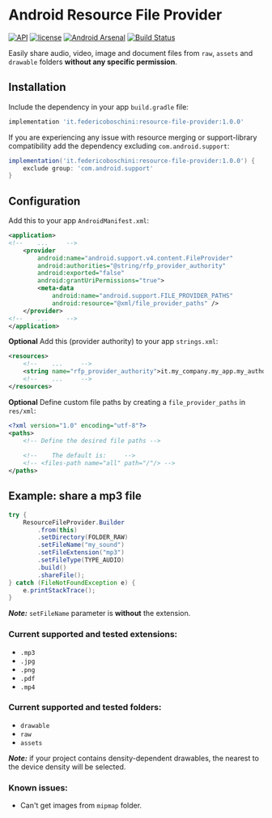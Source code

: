 # Android Resource File Provider

[![API](https://img.shields.io/badge/API-14%2B-orange.svg?style=flat)](https://developer.android.com/about/dashboards/index.html#Platform)
[![license](https://img.shields.io/github/license/mashape/apistatus.svg)](LICENSE.md)
[![Android Arsenal](https://img.shields.io/badge/Android%20Arsenal-Android%20Resource%20File%20Provider-brightgreen.svg?style=flat)](https://android-arsenal.com/details/1/7485)
[![Build Status](https://travis-ci.org/federicoboschini/Android-Resource-File-Provider.svg?branch=master)](https://travis-ci.org/federicoboschini/Android-Resource-File-Provider)

Easily share audio, video, image and document files from `raw`, `assets` and `drawable` folders **without any specific permission**.

## Installation

Include the dependency in your app `build.gradle` file:

```groovy
implementation 'it.federicoboschini:resource-file-provider:1.0.0'
```

If you are experiencing any issue with resource merging or support-library compatibility add the dependency excluding `com.android.support`:

```groovy
implementation('it.federicoboschini:resource-file-provider:1.0.0') {
    exclude group: 'com.android.support'
}
```

## Configuration

Add this to your app `AndroidManifest.xml`:

```xml
<application>
<!--    ...     -->
    <provider
        android:name="android.support.v4.content.FileProvider"
        android:authorities="@string/rfp_provider_authority"
        android:exported="false"
        android:grantUriPermissions="true">
        <meta-data
            android:name="android.support.FILE_PROVIDER_PATHS"
            android:resource="@xml/file_provider_paths" />
    </provider>
<!--    ...     -->
</application>
```

**Optional** Add this (provider authority) to your app `strings.xml`:

```xml
<resources>
    <!--    ...     -->
    <string name="rfp_provider_authority">it.my_company.my_app.my_authority</string>
    <!--    ...     -->
</resources>
```

**Optional** Define custom file paths by creating a `file_provider_paths` in `res/xml`:

```xml
<?xml version="1.0" encoding="utf-8"?>
<paths>
    <!-- Define the desired file paths -->
    
    <!--    The default is:     -->
    <!-- <files-path name="all" path="/"/> -->
</paths>

```

## Example: share a mp3 file

```java
try {
    ResourceFileProvider.Builder
        .from(this)
        .setDirectory(FOLDER_RAW)
        .setFileName("my_sound")
        .setFileExtension("mp3")
        .setFileType(TYPE_AUDIO)
        .build()
        .shareFile();
} catch (FileNotFoundException e) {
    e.printStackTrace();
}
```

***Note:*** `setFileName` parameter is **without** the extension.

### Current supported and tested extensions:

* `.mp3`
* `.jpg`
* `.png`
* `.pdf`
* `.mp4`

### Current supported and tested folders:

* `drawable`
* `raw`
* `assets`

***Note:*** if your project contains density-dependent drawables, the nearest to the device density will be selected.

### Known issues:

* Can't get images from `mipmap` folder.
